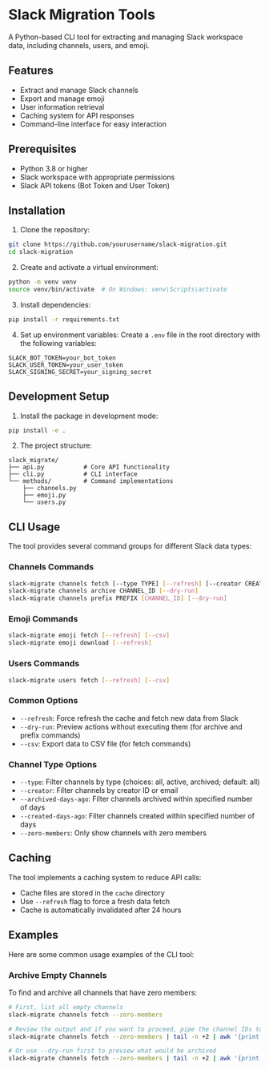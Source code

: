 # Slack Migration Tools

A Python-based CLI tool for extracting and managing Slack workspace data, including channels, users, and emoji.

## Features

- Extract and manage Slack channels
- Export and manage emoji
- User information retrieval
- Caching system for API responses
- Command-line interface for easy interaction

## Prerequisites

- Python 3.8 or higher
- Slack workspace with appropriate permissions
- Slack API tokens (Bot Token and User Token)

## Installation

1. Clone the repository:
```bash
git clone https://github.com/yourusername/slack-migration.git
cd slack-migration
```

2. Create and activate a virtual environment:
```bash
python -m venv venv
source venv/bin/activate  # On Windows: venv\Scripts\activate
```

3. Install dependencies:
```bash
pip install -r requirements.txt
```

4. Set up environment variables:
Create a `.env` file in the root directory with the following variables:
```
SLACK_BOT_TOKEN=your_bot_token
SLACK_USER_TOKEN=your_user_token
SLACK_SIGNING_SECRET=your_signing_secret
```

## Development Setup

1. Install the package in development mode:
```bash
pip install -e .
```

2. The project structure:
```
slack_migrate/
├── api.py           # Core API functionality
├── cli.py           # CLI interface
└── methods/         # Command implementations
    ├── channels.py
    ├── emoji.py
    └── users.py

```

## CLI Usage

The tool provides several command groups for different Slack data types:

### Channels Commands

```bash
slack-migrate channels fetch [--type TYPE] [--refresh] [--creator CREATOR] [--archived-days-ago DAYS] [--created-days-ago DAYS] [--zero-members] [--csv]
slack-migrate channels archive CHANNEL_ID [--dry-run]
slack-migrate channels prefix PREFIX [CHANNEL_ID] [--dry-run]
```

### Emoji Commands

```bash
slack-migrate emoji fetch [--refresh] [--csv]
slack-migrate emoji download [--refresh]
```

### Users Commands

```bash
slack-migrate users fetch [--refresh] [--csv]
```

### Common Options

- `--refresh`: Force refresh the cache and fetch new data from Slack
- `--dry-run`: Preview actions without executing them (for archive and prefix commands)
- `--csv`: Export data to CSV file (for fetch commands)

### Channel Type Options
- `--type`: Filter channels by type (choices: all, active, archived; default: all)
- `--creator`: Filter channels by creator ID or email
- `--archived-days-ago`: Filter channels archived within specified number of days
- `--created-days-ago`: Filter channels created within specified number of days
- `--zero-members`: Only show channels with zero members

## Caching

The tool implements a caching system to reduce API calls:
- Cache files are stored in the `cache` directory
- Use `--refresh` flag to force a fresh data fetch
- Cache is automatically invalidated after 24 hours

## Examples

Here are some common usage examples of the CLI tool:

### Archive Empty Channels
To find and archive all channels that have zero members:

```bash
# First, list all empty channels
slack-migrate channels fetch --zero-members

# Review the output and if you want to proceed, pipe the channel IDs to archive
slack-migrate channels fetch --zero-members | tail -n +2 | awk '{print $1}' | slack-migrate channels archive

# Or use --dry-run first to preview what would be archived
slack-migrate channels fetch --zero-members | tail -n +2 | awk '{print $1}' | slack-migrate channels archive --dry-run
```